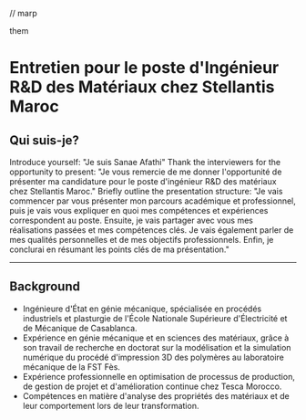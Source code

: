 // marp 

them
# Entretien pour le poste d'Ingénieur R&D des Matériaux chez Stellantis Maroc

## Qui suis-je?


Introduce yourself: "Je suis Sanae Afathi"
Thank the interviewers for the opportunity to present: "Je vous remercie de me donner l'opportunité de présenter ma candidature pour le poste d'ingénieur R&D des matériaux chez Stellantis Maroc."
Briefly outline the presentation structure: "Je vais commencer par vous présenter mon parcours académique et professionnel, puis je vais vous expliquer en quoi mes compétences et expériences correspondent au poste. Ensuite, je vais partager avec vous mes réalisations passées et mes compétences clés. Je vais également parler de mes qualités personnelles et de mes objectifs professionnels. Enfin, je conclurai en résumant les points clés de ma présentation."

------------------------------------------

## Background

- Ingénieure d'État en génie mécanique, spécialisée en procédés industriels et plasturgie de l'École Nationale Supérieure d'Électricité et de Mécanique de Casablanca.
- Expérience en génie mécanique et en sciences des matériaux, grâce à son travail de recherche en doctorat sur la modélisation et la simulation numérique du procédé d'impression 3D des polymères au laboratoire mécanique de la FST Fès.
- Expérience professionnelle en optimisation de processus de production, de gestion de projet et d'amélioration continue chez Tesca Morocco.
- Compétences en matière d'analyse des propriétés des matériaux et de leur comportement lors de leur transformation.
